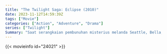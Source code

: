 ```yaml
---
title: "The Twilight Saga: Eclipse (2010)"
date: 2023-11-12T14:59:39Z
tags: ["Movie"]
categories: ["Action", "Adventure", "Drama"]
series: ["Twilight"]
Summary: "Saat serangkaian pembunuhan misterius melanda Seattle, Bella, yang kelulusan sekolah menengahnya semakin dekat, terpaksa memilih antara cintanya pada vampir Edward dan persahabatannya dengan manusia serigala Jacob."
---
```


<mux-player stream-type="on-demand"
src="https://kp3d-my.sharepoint.com/personal/ryoo_kp3d_onmicrosoft_com/_layouts/15/download.aspx?share=EeWG7pb3OjVCmH9NWHzjCvUBrJYzXfqRlANeXBS0E0v6cA" prefer-playback="mse" controls>

</mux-player>


{{< movieinfo id="24021" >}}

<script src="https://cdn.jsdelivr.net/npm/@mux/mux-player"></script>

 <script type="application/ld+json ">
{
"@context": "https://schema.org/",
"@type": "VideoObject",
"name": "The Twilight Saga: Eclipse (2010)",
"contentUrl": "https://stream.mux.com/847qCnNdg4OwGvcTDZ33keDOotmFmSBT8NWD6It2ONg.m3u8",
"thumbnailUrl": "https://www.themoviedb.org/t/p/original/nWv2LdIwxzuE6FlOKNhoouzH4fd.jpg?width=314&fit_mode=preserve&time=25",
"uploadDate": "2023-11-12T14:59:39Z",
}

</script>